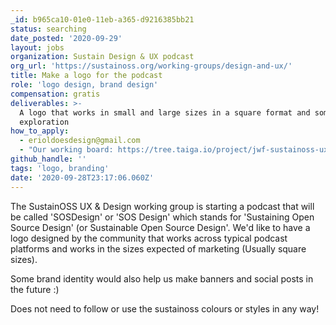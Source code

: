```yaml
---
_id: b965ca10-01e0-11eb-a365-d9216385bb21
status: searching
date_posted: '2020-09-29'
layout: jobs
organization: Sustain Design & UX podcast
org_url: 'https://sustainoss.org/working-groups/design-and-ux/'
title: Make a logo for the podcast
role: 'logo design, brand design'
compensation: gratis
deliverables: >-
  A logo that works in small and large sizes in a square format and some brand
  exploration
how_to_apply:
  - erioldoesdesign@gmail.com
  - "Our working board: https://tree.taiga.io/project/jwf-sustainoss-ux-design-working-group/us/59?kanban-status=2237420\r\n\r\nhttps://sustainoss.org/working-groups/design-and-ux/\r\n"
github_handle: ''
tags: 'logo, branding'
date: '2020-09-28T23:17:06.060Z'
---
```

The SustainOSS UX & Design working group is starting a podcast that will be called 'SOSDesign' or 'SOS Design' which stands for 'Sustaining Open Source Design' (or Sustainable Open Source Design'. 
We'd like to have a logo designed by the community that works across typical podcast platforms and works in the sizes expected of marketing (Usually square sizes).

Some brand identity would also help us make banners and social posts in the future :)

Does not need to follow or use the sustainoss colours or styles in any way!
